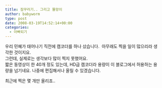 ```yaml
---
title: 잠꾸러기.. 그리고 똘망이
author: babyworm
type: post
date: 2008-03-19T14:52:14+00:00
categories:
  - 아빠되기
---
```

<div align="center">
</div>

우리 민혜가 태어나기 직전에 캠코더를 하나 샀습니다.  아무래도 찍을 일이 많으리라 생각한 것이지요.<br>
그런데, 실제로는 생각보다 많이 찍지 못했어요.<br>
짧은 동영상이 한 40개 정도 있는데, HD급 캠코더라 용량이 이 블로그에서 허용하는 용량을 넘기네요. 나중에 편집해서나 올릴 수 있겠습니다.

최근에 찍은 몇 개만 올리죠..
